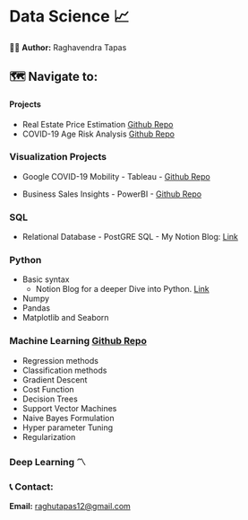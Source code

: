 # Data Science :chart_with_upwards_trend:

:raising_hand_man: <b> Author:</b> Raghavendra Tapas


## :world_map: Navigate to:

#### Projects

* Real Estate Price Estimation [Github Repo](https://github.com/Napster8/real-estate-price-predictor)
* COVID-19 Age Risk Analysis [Github Repo](https://www.kaggle.com/raghavendratapas/covid-19-age-risk-factor-exploratory-analysis)

### Visualization Projects

  - Google COVID-19 Mobility - Tableau - [Github Repo](https://github.com/Napster8/Data-Science/tree/Napster8/Visualization-Projects/Google-COVID-Mobility-Dashboard-Enhanced)
 
  - Business Sales Insights - PowerBI - [Github Repo](https://github.com/Napster8/Data-Science/tree/Napster8/Visualization-Projects/Sales-Insights)

### SQL
  - Relational Database - PostGRE SQL - My Notion Blog: [Link](https://www.notion.so/raghavendratapas/PostGreSQL-67e6d33f43f24a0a8050cbd55d6e0796)

### Python 
  - Basic syntax
    - Notion Blog for a deeper Dive into Python. [Link](https://www.notion.so/raghavendratapas/Python-102ff321e28741a899e72ea6c1c293f0)
  - Numpy
  - Pandas
  - Matplotlib and Seaborn

### Machine Learning [Github Repo](https://github.com/Napster8/Data-Science/tree/Napster8/Machine-Learning)
  - Regression methods
  - Classification methods
  - Gradient Descent
  - Cost Function
  - Decision Trees
  - Support Vector Machines
  - Naive Bayes Formulation
  - Hyper parameter Tuning
  - Regularization
  
 
### Deep Learning :part_alternation_mark:



### :telephone_receiver: Contact:

<b>Email:</b> raghutapas12@gmail.com

